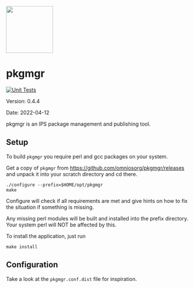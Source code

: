 <img src="https://www.omnios.org/OmniOSce_logo.svg" height="128">

pkgmgr
=========

[![Unit Tests](https://github.com/omniosorg/pkgmgr/workflows/Unit%20Tests/badge.svg?branch=master&event=push)](https://github.com/omniosorg/pkgmgr/actions?query=workflow%3A%22Unit+Tests%22)

Version: 0.4.4

Date: 2022-04-12

pkgmgr is an IPS package management and publishing tool.

Setup
-----

To build `pkgmgr` you require perl and gcc packages on your
system.

Get a copy of `pkgmgr` from https://github.com/omniosorg/pkgmgr/releases
and unpack it into your scratch directory and cd there.

    ./configure --prefix=$HOME/opt/pkgmgr
    make

Configure will check if all requirements are met and give
hints on how to fix the situation if something is missing.

Any missing perl modules will be built and installed into the prefix
directory. Your system perl will NOT be affected by this.

To install the application, just run

    make install

Configuration
-------------

Take a look at the `pkgmgr.conf.dist` file for inspiration.
